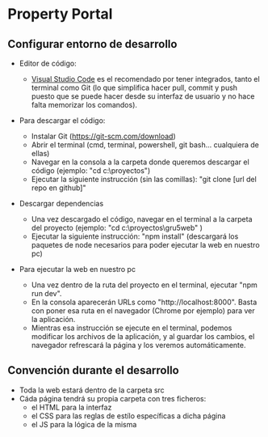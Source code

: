 # Property Portal #

## Configurar entorno de desarrollo ##

- Editor de código:
    - [Visual Studio Code](https://code.visualstudio.com/) es el recomendado por tener integrados, tanto el terminal como Git (lo que simplifica hacer pull, commit y push puesto que se puede hacer desde su interfaz de usuario y no hace falta memorizar los comandos).

- Para descargar el código:
    - Instalar Git (https://git-scm.com/download)
    - Abrir el terminal (cmd, terminal, powershell, git bash... cualquiera de ellas)
    - Navegar en la consola a la carpeta donde queremos descargar el código (ejemplo: "cd c:\proyectos")
    - Ejecutar la siguiente instrucción (sin las comillas): "git clone [url del repo en github]" 

- Descargar dependencias
    - Una vez descargado el código, navegar en el terminal a la carpeta del proyecto (ejemplo: "cd c:\proyectos\gru5web" )
    - Ejecutar la siguiente instrucción: "npm install" (descargará los paquetes de node necesarios para poder ejecutar la web en nuestro pc)

- Para ejecutar la web en nuestro pc
    - Una vez dentro de la ruta del proyecto en el terminal, ejecutar "npm run dev".
    - En la consola aparecerán URLs como "http://localhost:8000". Basta con poner esa ruta en el navegador (Chrome por ejemplo) para ver la aplicación.
    - Mientras esa instrucción se ejecute en el terminal, podemos modificar los archivos de la aplicación, y al guardar los cambios, el navegador refrescará la página y los veremos automáticamente.

## Convención durante el desarrollo ##

- Toda la web estará dentro de la carpeta src
- Cáda página tendrá su propia carpeta con tres ficheros: 
    - el HTML para la interfaz
    - el CSS para las reglas de estílo específicas a dicha página
    - el JS para la lógica de la misma